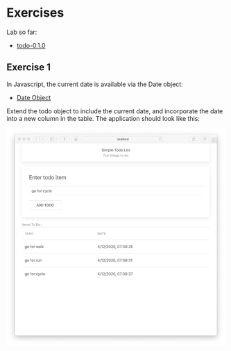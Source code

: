 # Exercises

Lab so far:

- [todo-0.1.0](https://github.com/wit-hdip-comp-sci-2023/full-stack-1/tree/main/prj/todo/todo-dom-0.1.0)

## Exercise 1

In Javascript, the current date is available via the Date object:

- [Date Object](https://developer.mozilla.org/en-US/docs/Web/JavaScript/Reference/Global_Objects/Date)

Extend the todo object to include the current date, and incorporate the date into a new column in the table. The application should look like this:

![](img/15.png)

